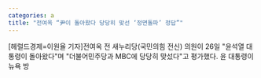 ```yaml
---
categories: a
title: "전여옥 “尹이 돌아왔다 당당히 맞선 ‘정면돌파’ 정답”"
---
```

[헤럴드경제=이원율 기자]전여옥 전 새누리당(국민의힘 전신) 의원이 26일 "윤석열 대통령이 돌아왔다"며 "더불어민주당과 MBC에 당당히 맞섰다"고 평가했다. 윤 대통령이 뉴욕 방